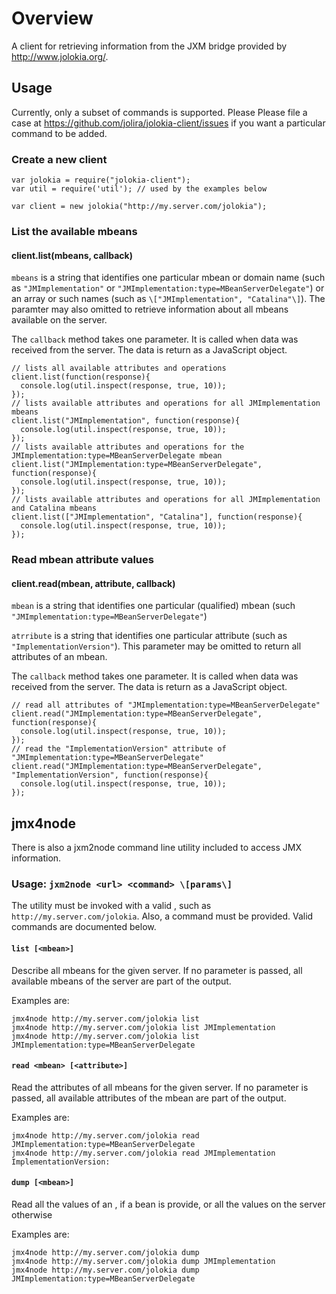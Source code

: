 Overview
========

A client for retrieving information from the JXM bridge provided by http://www.jolokia.org/.

Usage
-----

Currently, only a subset of commands is supported. Please Please file a case
at https://github.com/jolira/jolokia-client/issues if you want a particular command
to be added.

### Create a new client

```
var jolokia = require("jolokia-client");
var util = require('util'); // used by the examples below

var client = new jolokia("http://my.server.com/jolokia");
```

### List the available mbeans

#### client.list(mbeans, callback)

``mbeans`` is a string that identifies one particular mbean or domain name (such
as ``"JMImplementation"`` or ``"JMImplementation:type=MBeanServerDelegate"``) or an
array or such names (such as ``\["JMImplementation", "Catalina"\]``). The paramter
may also omitted to retrieve information about all mbeans available
on the server.

The ``callback`` method takes one parameter. It is called when data was received
from the server. The data is return as a JavaScript object.

```
// lists all available attributes and operations
client.list(function(response){
  console.log(util.inspect(response, true, 10));
});
// lists available attributes and operations for all JMImplementation mbeans
client.list("JMImplementation", function(response){
  console.log(util.inspect(response, true, 10));
});
// lists available attributes and operations for the JMImplementation:type=MBeanServerDelegate mbean
client.list("JMImplementation:type=MBeanServerDelegate", function(response){
  console.log(util.inspect(response, true, 10));
});
// lists available attributes and operations for all JMImplementation and Catalina mbeans
client.list(["JMImplementation", "Catalina"], function(response){
  console.log(util.inspect(response, true, 10));
});
```

### Read mbean attribute values

#### client.read(mbean, attribute, callback)

``mbean`` is a string that identifies one particular (qualified) mbean (such
``"JMImplementation:type=MBeanServerDelegate"``)

``atrribute`` is a string that identifies one particular attribute (such as
``"ImplementationVersion"``). This parameter may be omitted to return all attributes
of an mbean.

The ``callback`` method takes one parameter. It is called when data was received
from the server. The data is return as a JavaScript object.

```
// read all attributes of "JMImplementation:type=MBeanServerDelegate"
client.read("JMImplementation:type=MBeanServerDelegate", function(response){
  console.log(util.inspect(response, true, 10));
});
// read the "ImplementationVersion" attribute of "JMImplementation:type=MBeanServerDelegate"
client.read("JMImplementation:type=MBeanServerDelegate", "ImplementationVersion", function(response){
  console.log(util.inspect(response, true, 10));
});
```

jmx4node
--------

There is also a jxm2node command line utility included to access JMX information.

### Usage: ``jxm2node <url> <command> \[params\]``

The utility must be invoked with a valid <url>, such as ``http://my.server.com/jolokia``.
Also, a command must be provided. Valid commands are documented below.

#### ``list [<mbean>]``

Describe all mbeans for the given server. If no parameter is passed, all available  mbeans
of the server are part of the output.

Examples are:

```
jmx4node http://my.server.com/jolokia list
jmx4node http://my.server.com/jolokia list JMImplementation
jmx4node http://my.server.com/jolokia list JMImplementation:type=MBeanServerDelegate
```

#### ``read <mbean> [<attribute>]``

Read the attributes of  all mbeans for the given server. If no <attribute> parameter is passed, all 
available attributes of the mbean are part of the output.

Examples are:

```
jmx4node http://my.server.com/jolokia read JMImplementation:type=MBeanServerDelegate
jmx4node http://my.server.com/jolokia read JMImplementation ImplementationVersion:
```

#### ``dump [<mbean>]``

Read all the values of an <mbean>, if a bean is provide, or all the values on the server otherwise

Examples are:

```
jmx4node http://my.server.com/jolokia dump
jmx4node http://my.server.com/jolokia dump JMImplementation
jmx4node http://my.server.com/jolokia dump JMImplementation:type=MBeanServerDelegate
```
